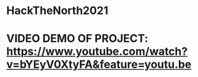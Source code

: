 # HackTheNorth2021

# VIDEO DEMO OF PROJECT: https://www.youtube.com/watch?v=bYEyV0XtyFA&feature=youtu.be
